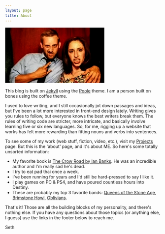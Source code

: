 ```yaml
---
layout: page
title: About
---
```


!["it's almost too much attractive"](\assets\about_pic.png)

This blog is built on [Jekyll](https://jekyllrb.com) using the [Poole](http://getpoole.com) theme. I am a person built on bones using the coffee theme.

I used to love writing, and I still occasionally jot down passages and ideas, but I've been a lot more interested in front-end design lately. Writing gives you rules to follow, but everyone knows the best writers break them. The rules of writing code are stricter, more intricate, and basically involve learning five or six new languages. So, for me, rigging up a website that works has felt more rewarding than fitting nouns and verbs into sentences.

To see some of my work (web stuff, fiction, video, etc.), visit my [Projects](/projects) page. But this is the 'about' page, and it's about ME. So here's some totally unsorted information:

- My favorite book is [The Crow Road by Ian Banks](http://www.amazon.com/The-Crow-Road-Iain-Banks/dp/1596923075). He was an incredible author and I'm really sad he's dead.
- I try to eat pad thai once a week.
- I've been running for years and I'd still be hard-pressed to say I like it.
- I play games on PC & PS4, and have poured countless hours into Destiny.
- These are probably my top 3 favorite bands: [Queens of the Stone Age](https://twitter.com/qotsa), [Brimstone Howl](https://brimstonehowl.bandcamp.com/), [Oblivians](https://www.facebook.com/theoblivians).

That's it! Those are all the building blocks of my personality, and there's nothing else. If you have any questions about those topics (or anything else, I guess) use the links in the footer below to reach me.

Seth
